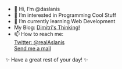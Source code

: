 - 👋 Hi, I’m @daslanis
- 👀 I’m interested in Programming Cool Stuff
- 🌱 I’m currently learning Web Development
-  My Blog: <a href="dimitristhinking.com">Dimitri's Thinking!</a>
- 📫 How to reach me: <br><a href="twitter.com/realAslanis"> Twitter: @realAslanis</a><br><a href="mailto:contact@dimitristhinking.com"> Send me a mail</a>

✨ Have a great rest of your day! ✨

<!---
daslanis/daslanis is a ✨ special ✨ repository because its `README.md` (this file) appears on your GitHub profile.
You can click the Preview link to take a look at your changes.
--->

